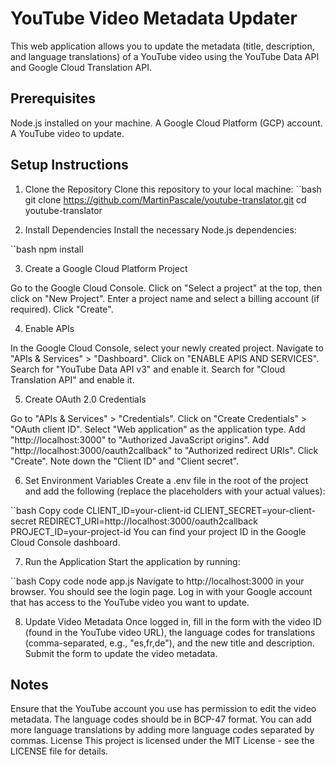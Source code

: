 # YouTube Video Metadata Updater

This web application allows you to update the metadata (title, description, and language translations) of a YouTube video using the YouTube Data API and Google Cloud Translation API.

## Prerequisites

Node.js installed on your machine.
A Google Cloud Platform (GCP) account.
A YouTube video to update.

## Setup Instructions

1. Clone the Repository
   Clone this repository to your local machine:
   ``bash
   git clone https://github.com/MartinPascale/youtube-translator.git
   cd youtube-translator

2. Install Dependencies
   Install the necessary Node.js dependencies:

``bash
npm install

3. Create a Google Cloud Platform Project

Go to the Google Cloud Console.
Click on "Select a project" at the top, then click on "New Project".
Enter a project name and select a billing account (if required).
Click "Create".

4. Enable APIs

In the Google Cloud Console, select your newly created project.
Navigate to "APIs & Services" > "Dashboard".
Click on "ENABLE APIS AND SERVICES".
Search for "YouTube Data API v3" and enable it.
Search for "Cloud Translation API" and enable it.

5. Create OAuth 2.0 Credentials

Go to "APIs & Services" > "Credentials".
Click on "Create Credentials" > "OAuth client ID".
Select "Web application" as the application type.
Add "http://localhost:3000" to "Authorized JavaScript origins".
Add "http://localhost:3000/oauth2callback" to "Authorized redirect URIs".
Click "Create".
Note down the "Client ID" and "Client secret".

6. Set Environment Variables
   Create a .env file in the root of the project and add the following (replace the placeholders with your actual values):

``bash
Copy code
CLIENT_ID=your-client-id
CLIENT_SECRET=your-client-secret
REDIRECT_URI=http://localhost:3000/oauth2callback
PROJECT_ID=your-project-id
You can find your project ID in the Google Cloud Console dashboard.

7. Run the Application
   Start the application by running:

``bash
Copy code
node app.js
Navigate to http://localhost:3000 in your browser. You should see the login page. Log in with your Google account that has access to the YouTube video you want to update.

8. Update Video Metadata
   Once logged in, fill in the form with the video ID (found in the YouTube video URL), the language codes for translations (comma-separated, e.g., "es,fr,de"), and the new title and description. Submit the form to update the video metadata.

## Notes

Ensure that the YouTube account you use has permission to edit the video metadata.
The language codes should be in BCP-47 format.
You can add more language translations by adding more language codes separated by commas.
License
This project is licensed under the MIT License - see the LICENSE file for details.
